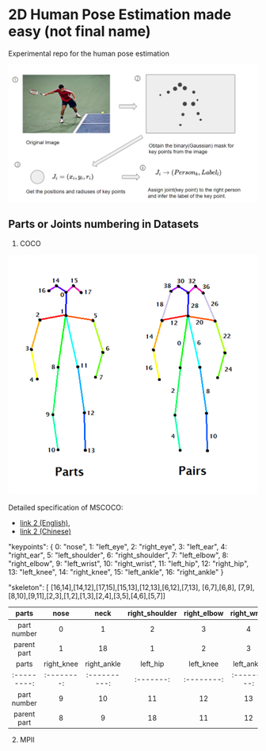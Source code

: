 # 2D Human Pose Estimation made easy (not final name)
Experimental repo for the human pose estimation

![pipeline](pipline.PNG)

## Parts or Joints numbering in Datasets
1. COCO

![coco_part_numbering](coco_part_numbering.png)

Detailed specification of MSCOCO:
- [link 2 (English)](http://www.immersivelimit.com/tutorials/create-coco-annotations-from-scratch), 
- [link 2 (Chinese)](https://zhuanlan.zhihu.com/p/29393415)

"keypoints": {
        0: "nose",
        1: "left_eye",
        2: "right_eye",
        3: "left_ear",
        4: "right_ear",
        5: "left_shoulder",
        6: "right_shoulder",
        7: "left_elbow",
        8: "right_elbow",
        9: "left_wrist",
        10: "right_wrist",
        11: "left_hip",
        12: "right_hip",
        13: "left_knee",
        14: "right_knee",
        15: "left_ankle",
        16: "right_ankle"
    }

"skeleton": [
        [16,14],[14,12],[17,15],[15,13],[12,13],[6,12],[7,13], [6,7],[6,8],
        [7,9],[8,10],[9,11],[2,3],[1,2],[1,3],[2,4],[3,5],[4,6],[5,7]]


|parts      |nose |neck |right_shoulder |right_elbow |right_wrist |left_shoulder |left_elbow |left_wrist |right_hip |
|:---------:|:---:|:---:|:-------------:|:----------:|:----------:|:------------:|:---------:|:---------:|:--------:|
|part number|0    |1    |2              |3           |4           |5             |6          |7          |8         |
|parent part|1    |18   |1              |2           |3           |1             |5          |6          |18        |
|parts      |right_knee|right_ankle |left_hip |left_knee |left_ankle |right_eye |left_eye |right_ear |left_ear |torso |
|:---------:|:--------:|:----------:|:-------:|:--------:|:---------:|:--------:|:-------:|:--------:|:-------:|:----:|
|part number|9         |10          |11       |12        |13         |14        |15       |16        |17       |18    |
|parent part|8         |9           |18       |11        |12         |0         |0        |14        |15       |18    |

2. MPII
